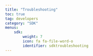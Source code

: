 ```yaml
---
title: "Troubleshooting"
toc: true
tag: developers
category: "SDK"
menus: 
    sdk:
        weight: 7
        icon: fa fa-file-word-o
        identifier: sdktroubleshooting
---
```


